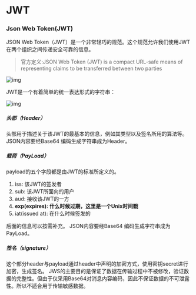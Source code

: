 # JWT

### Json Web Token(JWT)

JSON Web Token（JWT）是一个非常轻巧的规范。这个规范允许我们使用JWT在两个组织之间传递安全可靠的信息。

> 官方定义:JSON Web Token (JWT) is a compact URL-safe means of representing claims to be transferred between two parties



![img](/images/jwt.png)

JWT是一个有着简单的统一表达形式的字符串：

![img](/images/jws.png)

##### 头部（Header）

头部用于描述关于该JWT的最基本的信息，例如其类型以及签名所用的算法等。
 JSON内容要经Base64 编码生成字符串成为Header。

##### 载荷（PayLoad）

payload的五个字段都是由JWT的标准所定义的。

1. iss: 该JWT的签发者
2. sub: 该JWT所面向的用户
3. aud: 接收该JWT的一方
4. **exp(expires): 什么时候过期，这里是一个Unix时间戳**
5. iat(issued at): 在什么时候签发的

后面的信息可以按需补充。
 JSON内容要经Base64 编码生成字符串成为PayLoad。

##### 签名（signature）

这个部分header与payload通过header中声明的加密方式，使用密钥secret进行加密，生成签名。
 JWS的主要目的是保证了数据在传输过程中不被修改，验证数据的完整性。但由于仅采用Base64对消息内容编码，因此不保证数据的不可泄露性。所以不适合用于传输敏感数据。